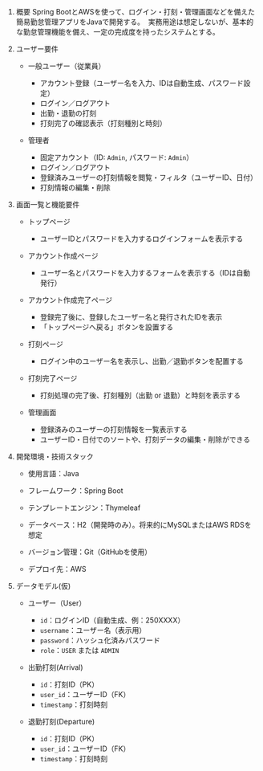 1. 概要
Spring BootとAWSを使って、ログイン・打刻・管理画面などを備えた簡易勤怠管理アプリをJavaで開発する。  
実務用途は想定しないが、基本的な勤怠管理機能を備え、一定の完成度を持ったシステムとする。

2. ユーザー要件
    - 一般ユーザー（従業員）
        - アカウント登録（ユーザー名を入力、IDは自動生成、パスワード設定）
        - ログイン／ログアウト
        - 出勤・退勤の打刻
        - 打刻完了の確認表示（打刻種別と時刻）

    - 管理者
        - 固定アカウント（ID: `Admin`, パスワード: `Admin`）
        - ログイン／ログアウト
        - 登録済みユーザーの打刻情報を閲覧・フィルタ（ユーザーID、日付）
        - 打刻情報の編集・削除


3. 画面一覧と機能要件
    - トップページ
        - ユーザーIDとパスワードを入力するログインフォームを表示する

    - アカウント作成ページ
        - ユーザー名とパスワードを入力するフォームを表示する（IDは自動発行）

    - アカウント作成完了ページ
        - 登録完了後に、登録したユーザー名と発行されたIDを表示
        - 「トップページへ戻る」ボタンを設置する
    
    - 打刻ページ
        - ログイン中のユーザー名を表示し、出勤／退勤ボタンを配置する

    - 打刻完了ページ
        - 打刻処理の完了後、打刻種別（出勤 or 退勤）と時刻を表示する

    - 管理画面
        - 登録済みのユーザーの打刻情報を一覧表示する
        - ユーザーID・日付でのソートや、打刻データの編集・削除ができる


4. 開発環境・技術スタック
    - 使用言語：Java

    - フレームワーク：Spring Boot

    - テンプレートエンジン：Thymeleaf

    - データベース：H2（開発時のみ）。将来的にMySQLまたはAWS RDSを想定

    - バージョン管理：Git（GitHubを使用）

    - デプロイ先：AWS


5. データモデル(仮)
    - ユーザー（User）
        - `id`：ログインID（自動生成、例：250XXXX）
        - `username`：ユーザー名（表示用）
        - `password`：ハッシュ化済みパスワード
        - `role`：`USER` または `ADMIN`

    - 出勤打刻(Arrival)
        - `id`：打刻ID（PK）
        - `user_id`：ユーザーID（FK）
        - `timestamp`：打刻時刻

    - 退勤打刻(Departure)
        - `id`：打刻ID（PK）
        - `user_id`：ユーザーID（FK）
        - `timestamp`：打刻時刻
